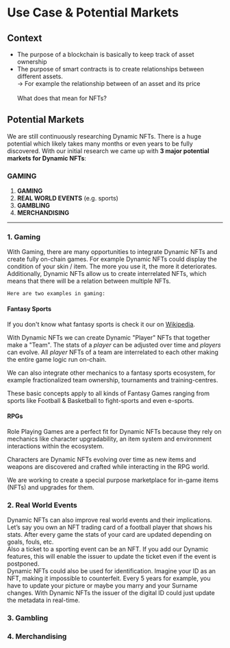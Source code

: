 # Use Case & Potential Markets

## Context

* The purpose of a blockchain is basically to keep track of asset ownership
* The purpose of smart contracts is to create relationships between different assets.\
  \-> For example the relationship between of an asset and its price\
  \
  What does that mean for NFTs?

## Potential Markets

We are still continuously researching Dynamic NFTs. There is a huge potential which likely takes many months or even years to be fully discovered. With our initial research we came up with **3 major potential markets for Dynamic NFTs**:

### GAMING&#x20;

1. **GAMING**
2. **REAL WORLD EVENTS** (e.g. sports)
3. **GAMBLING**
4. **MERCHANDISING**

****

### 1. Gaming

With Gaming, there are many opportunities to integrate Dynamic NFTs and create fully on-chain games. For example Dynamic NFTs could display the condition of your skin / item. The more you use it, the more it deteriorates. Additionally, Dynamic NFTs allow us to create interrelated NFTs, which means that there will be a relation between multiple NFTs.

`Here are two examples in gaming:`

#### Fantasy Sports

If you don't know what fantasy sports is check it our on [Wikipedia](https://en.wikipedia.org/wiki/Fantasy\_sport).&#x20;

With Dynamic NFTs we can create Dynamic "Player" NFTs that together make a "Team". The stats of a _player_ can be adjusted over time and _players_ can evolve. All _player_ NFTs of a team are interrelated to each other making the entire game logic run on-chain.

We can also integrate other mechanics to a fantasy sports ecosystem, for example fractionalized team ownership, tournaments and training-centres.

These basic concepts apply to all kinds of Fantasy Games ranging from sports like Football & Basketball to fight-sports and even e-sports.

#### RPGs

Role Playing Games are a perfect fit for Dynamic NFTs because they rely on mechanics like character upgradability, an item system and environment interactions within the ecosystem.

Characters are Dynamic NFTs evolving over time as new items and weapons are discovered and crafted while interacting in the RPG world.

We are working to create a special purpose marketplace for in-game items (NFTs) and upgrades for them.



### 2. Real World Events

Dynamic NFTs can also improve real world events and their implications. Let’s say you own an NFT trading card of a football player that shows his stats. After every game the stats of your card are updated depending on goals, fouls, etc.\
Also a ticket to a sporting event can be an NFT. If you add our Dynamic features, this will enable the issuer to update the ticket even if the event is postponed.\
Dynamic NFTs could also be used for identification. Imagine your ID as an NFT, making it impossible to counterfeit. Every 5 years for example, you have to update your picture or maybe you marry and your Surname changes. With Dynamic NFTs the issuer of the digital ID could just update the metadata in real-time.



### 3. Gambling

### 4. Merchandising

